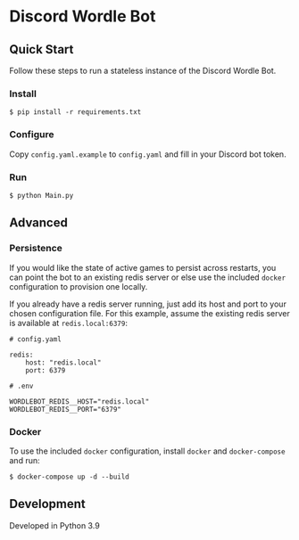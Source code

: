 # Discord Wordle Bot

## Quick Start

Follow these steps to run a stateless instance of the Discord Wordle Bot.

### Install

```
$ pip install -r requirements.txt
```

### Configure

Copy `config.yaml.example` to `config.yaml` and fill in your Discord bot token.

### Run

```
$ python Main.py
```

## Advanced

### Persistence

If you would like the state of active games to persist across restarts, you can point the bot to an existing redis server or else use the included `docker` configuration to provision one locally.

If you already have a redis server running, just add its host and port to your chosen configuration file. For this example, assume the existing redis server is available at `redis.local:6379`:

```
# config.yaml

redis:
    host: "redis.local"
    port: 6379
```

```.env
# .env

WORDLEBOT_REDIS__HOST="redis.local"
WORDLEBOT_REDIS__PORT="6379"
```

### Docker

To use the included `docker` configuration, install `docker` and `docker-compose` and run:

```
$ docker-compose up -d --build
```

## Development

Developed in Python 3.9